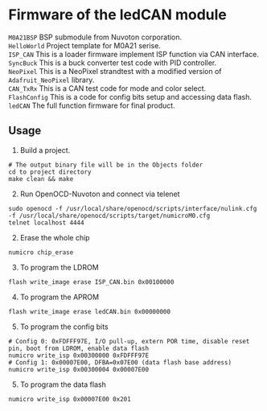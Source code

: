 # Firmware of the ledCAN module
``M0A21BSP`` BSP submodule from Nuvoton corporation. <br>
``HelloWorld`` Project template for M0A21 serise. <br>
``ISP_CAN`` This is a loader firmware implement ISP function via CAN interface. <br>
``SyncBuck`` This is a buck converter test code with PID controller. <br>
``NeoPixel`` This is a NeoPixel strandtest with a modified version of ``Adafruit_NeoPixel`` library. <br>
``CAN_TxRx`` This is a CAN test code for mode and color select. <br>
``FlashConfig`` This is a code for config bits setup and accessing data flash. <br>
``ledCAN`` The full function firmware for final product. <br>

## Usage
1. Build a project. 
```
# The output binary file will be in the Objects folder
cd to project directory
make clean && make
```
2. Run OpenOCD-Nuvoton and connect via telenet
```
sudo openocd -f /usr/local/share/openocd/scripts/interface/nulink.cfg -f /usr/local/share/openocd/scripts/target/numicroM0.cfg
telnet localhost 4444
```
2. Erase the whole chip
```
numicro chip_erase
```
3. To program the LDROM
```
flash write_image erase ISP_CAN.bin 0x00100000
```
4. To program the APROM
```
flash write_image erase ledCAN.bin 0x00000000
```
5. To program the config bits
```
# Config 0: 0xFDFFF97E, I/O pull-up, extern POR time, disable reset pin, boot from LDROM, enable data flash
numicro write_isp 0x00300000 0xFDFFF97E
# Config 1: 0x00007E00, DFBA=0x07E00 (data flash base address)
numicro write_isp 0x00300004 0x00007E00
```
5. To program the data flash
```
numicro write_isp 0x00007E00 0x201
```
